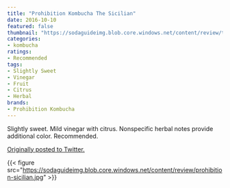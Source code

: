```yaml
---
title: "Prohibition Kombucha The Sicilian"
date: 2016-10-10
featured: false
thumbnail: "https://sodaguideimg.blob.core.windows.net/content/review/thumbs/prohibition-sicilian.jpg"
categories:
- kombucha
ratings:
- Recommended
tags:
- Slightly Sweet
- Vinegar
- Fruit
- Citrus
- Herbal
brands:
- Prohibition Kombucha
---
```


Slightly sweet. Mild vinegar with citrus. Nonspecific herbal notes provide additional color. Recommended.

[Originally posted to Twitter.](https://twitter.com/Cavorter/status/785665008378212352)

{{< figure src="https://sodaguideimg.blob.core.windows.net/content/review/prohibition-sicilian.jpg" >}}
